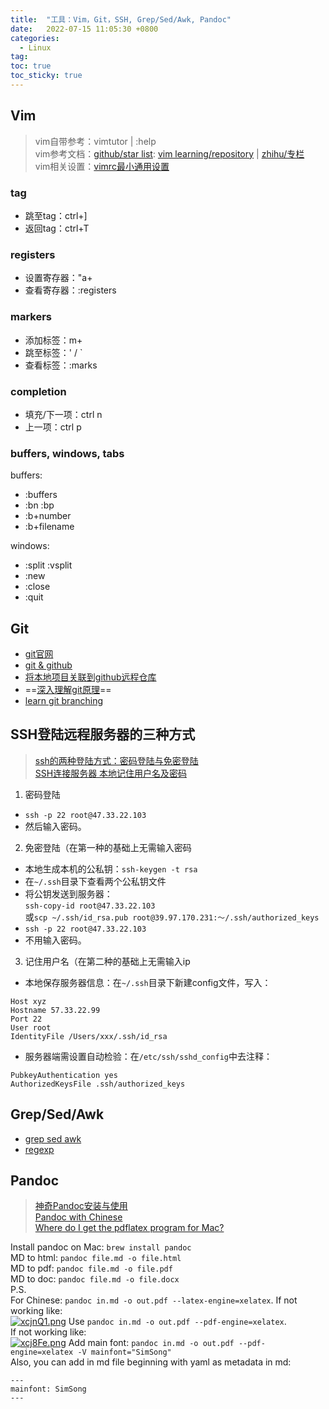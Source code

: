 ```yaml
---
title:  "工具：Vim，Git，SSH, Grep/Sed/Awk, Pandoc"
date:   2022-07-15 11:05:30 +0800
categories:
  - Linux
tag:
toc: true
toc_sticky: true
---
```

## Vim
> vim自带参考：vimtutor | :help  
> vim参考文档：[github/star list](https://github.com/stars/Fanloe/lists/vim-learning): [vim learning/repository](https://github.com/iggredible/Learn-Vim) | [zhihu/专栏](https://www.zhihu.com/column/learn-vim)   
> vim相关设置：[vimrc最小通用设置](https://github.com/wsdjeg/vim-galore-zh_cn/blob/master/contents/minimal-vimrc.vim)  

### tag
- 跳至tag：ctrl+]  
- 返回tag：ctrl+T  

### registers
- 设置寄存器："a+  
- 查看寄存器：:registers    

### markers
- 添加标签：m+
- 跳至标签：' / \`  
- 查看标签：:marks  

### completion
- 填充/下一项：ctrl n  
- 上一项：ctrl p  

### buffers, windows, tabs
buffers:  
- :buffers  
- :bn :bp  
- :b+number  
- :b+filename  

windows:  
- :split :vsplit  
- :new  
- :close  
- :quit  

## Git
- [git官网](https://git-scm.com)
- [git & github](https://www.cnblogs.com/schaepher/p/5561193.html)
- [将本地项目关联到github远程仓库](https://zhuanlan.zhihu.com/p/88246764)
- ==[深入理解git原理](https://www.cnblogs.com/mamingqian/p/9711975.html)==
- [learn git branching](https://learngitbranching.js.org/?NODEMO=&locale=zh_CN)

## SSH登陆远程服务器的三种方式
> [ssh的两种登陆方式：密码登陆与免密登陆](https://blog.csdn.net/qq_43551263/article/details/114834360?spm=1001.2101.3001.6650.2&utm_medium=distribute.pc_relevant.none-task-blog-2%7Edefault%7ECTRLIST%7ERate-2-114834360-blog-90231433.pc_relevant_aa&depth_1-utm_source=distribute.pc_relevant.none-task-blog-2%7Edefault%7ECTRLIST%7ERate-2-114834360-blog-90231433.pc_relevant_aa&utm_relevant_index=5)  
> [SSH连接服务器 本地记住用户名及密码](https://blog.csdn.net/persist_xyz/article/details/90231433)  

1. 密码登陆  
- `ssh -p 22 root@47.33.22.103`  
- 然后输入密码。  
2. 免密登陆（在第一种的基础上无需输入密码
- 本地生成本机的公私钥：`ssh-keygen -t rsa`  
- 在`~/.ssh`目录下查看两个公私钥文件  
- 将公钥发送到服务器：  
`ssh-copy-id root@47.33.22.103`  
或`scp ~/.ssh/id_rsa.pub root@39.97.170.231:～/.ssh/authorized_keys`  
- `ssh -p 22 root@47.33.22.103`  
- 不用输入密码。  
3. 记住用户名（在第二种的基础上无需输入ip  
- 本地保存服务器信息：在`~/.ssh`目录下新建config文件，写入：  
```
Host xyz
Hostname 57.33.22.99
Port 22
User root
IdentityFile /Users/xxx/.ssh/id_rsa
```
- 服务器端需设置自动检验：在`/etc/ssh/sshd_config`中去注释：  
```
PubkeyAuthentication yes
AuthorizedKeysFile .ssh/authorized_keys
```

## Grep/Sed/Awk
- [grep sed awk](https://zhuanlan.zhihu.com/p/110983126)
- [regexp](https://www.princeton.edu/~mlovett/reference/Regular-Expressions.pdf) 

## Pandoc
> [神奇Pandoc安装与使用](http://zhouyichu.com/misc/Pandoc/)  
> [Pandoc with Chinese](https://github.com/jgm/pandoc/wiki/Pandoc-with-Chinese)  
> [Where do I get the pdflatex program for Mac?](https://superuser.com/questions/1038612/where-do-i-get-the-pdflatex-program-for-mac)  

Install pandoc on Mac: `brew install pandoc`  
MD to html: `pandoc file.md -o file.html`  
MD to pdf: `pandoc file.md -o file.pdf`  
MD to doc: `pandoc file.md -o file.docx`  
P.S.  
For Chinese: `pandoc in.md -o out.pdf --latex-engine=xelatex`. If not working like:  
[![xcjnQ1.png](https://s1.ax1x.com/2022/10/22/xcjnQ1.png)](https://imgse.com/i/xcjnQ1)
Use `pandoc in.md -o out.pdf --pdf-engine=xelatex`.   
If not working like:  
[![xcj8Fe.png](https://s1.ax1x.com/2022/10/22/xcj8Fe.png)](https://imgse.com/i/xcj8Fe)
Add main font: `pandoc in.md -o out.pdf --pdf-engine=xelatex -V mainfont="SimSong"`  
Also, you can add in md file beginning with yaml as metadata in md:  
```
---
mainfont: SimSong
---
```
